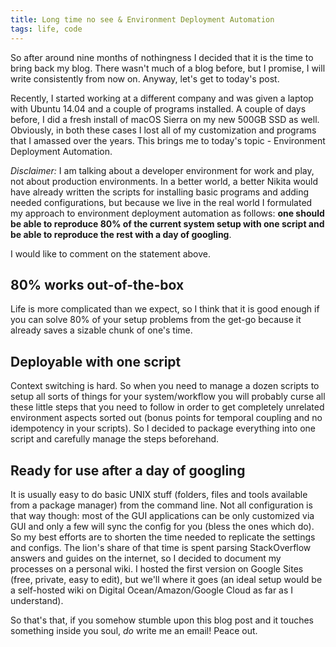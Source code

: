 ```yaml
---
title: Long time no see & Environment Deployment Automation
tags: life, code
---
```


So after around nine months of nothingness I decided that it is the time to bring back my blog.
There wasn't much of a blog before, but I promise, I will write consistently from now on.
Anyway, let's get to today's post.

Recently, I started working at a different company and was given a laptop with Ubuntu 14.04 and a couple
of programs installed. A couple of days before, I did a fresh install of macOS Sierra on my new 500GB SSD as well.
Obviously, in both these cases I lost all of my customization and programs that I amassed over the years.
This brings me to today's topic - Environment Deployment Automation.

_Disclaimer:_ I am talking about a developer environment for work and play, not about production environments.
In a better world, a better Nikita would have already written the scripts for installing basic programs and adding
needed configurations, but because we live in the real world I formulated my approach to environment deployment automation as follows: 
**one should be able to reproduce 80% of the current system setup with one script and be able to reproduce the rest with a day of googling**.

I would like to comment on the statement above.

80% works out-of-the-box
------------------------

Life is more complicated than we expect, so I think that it is good enough if you can solve 80% of your setup
problems from the get-go because it already saves a sizable chunk of one's time.

Deployable with one script
--------------------------

Context switching is hard. So when you need to manage a dozen scripts to setup all sorts of things
for your system/workflow you will probably curse all these little steps that you need to follow in order to get
completely unrelated environment aspects sorted out (bonus points for temporal coupling and no idempotency in your scripts).
So I decided to package everything into one script and carefully manage the steps beforehand.


Ready for use after a day of googling
-------------------------------------

It is usually easy to do basic UNIX stuff (folders, files and tools available from a package manager) from the command line.
Not all configuration is that way though: most of the GUI applications can be only customized via GUI and only a few will sync the config for you
(bless the ones which do).
So my best efforts are to shorten the time needed to replicate the settings and configs.
The lion's share of that time is spent parsing StackOverflow answers and guides on the internet,
so I decided to document my processes on a personal wiki.
I hosted the first version on Google Sites (free, private, easy to edit), but we'll where it goes
(an ideal setup would be a self-hosted wiki on Digital Ocean/Amazon/Google Cloud as far as I understand).

So that's that, if you somehow stumble upon this blog post and it touches something inside you soul, 
_do_ write me an email! Peace out.
